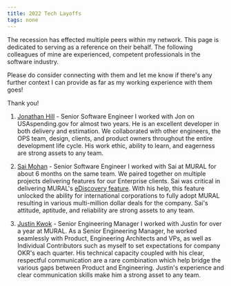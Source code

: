 ```yaml
---
title: 2022 Tech Layoffs
tags: none
---
```


The recession has effected multiple peers within my network. This page is dedicated to serving as a reference on their behalf. The following colleagues of mine are experienced, competent professionals in the software industry.

Please do consider connecting with them and let me know if there's any further context I can provide as far as my working experience with them goes!

Thank you!

1. [Jonathan Hill](https://www.linkedin.com/in/jonathan-hill-07a429a7/) - Senior Software Engineer
   I worked with Jon on USAspending.gov for almost two years. He is an excellent developer in both delivery and estimation. We collaborated with other engineers, the OPS team, design, clients, and product owners throughout the entire development life cycle. His work ethic, ability to learn, and eagerness are strong assets to any team.

2. [Sai Mohan](https://www.linkedin.com/in/saikrishnamohan/) - Senior Software Engineer
   I worked with Sai at MURAL for about 6 months on the same team. We paired together on multiple projects delivering features for our Enterprise clients. Sai was critical in delivering MURAL's [eDiscovery feature](https://developers.mural.co/enterprise/docs/about-ediscovery). With his help, this feature unlocked the ability for international corporations to fully adopt MURAL resulting in various multi-million dollar deals for the company. Sai's attitude, aptitude, and reliability are strong assets to any team.

3. [Justin Kwok](https://www.linkedin.com/in/justinmkwok/) - Senior Engineering Manager
   I worked with Justin for over a year at MURAL. As a Senior Engineering Manager, he worked seamlessly with Product, Engineering Architects and VPs, as well as Individual Contributors such as myself to set expectations for company OKR's each quarter. His technical capacity coupled with his clear, respectful communication are a rare combination which help bridge the various gaps between Product and Engineering. Justin's experience and clear communication skills make him a strong asset to any team.
